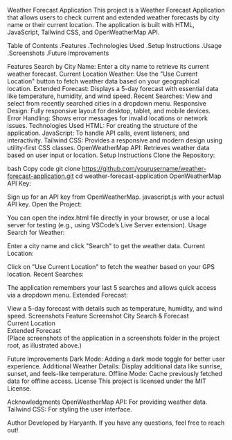 Weather Forecast Application
This project is a Weather Forecast Application that allows users to check current and extended weather forecasts by city name or their current location. The application is built with HTML, JavaScript, Tailwind CSS, and OpenWeatherMap API.

Table of Contents
.Features
.Technologies Used
.Setup Instructions
.Usage
.Screenshots
.Future Improvements

Features
Search by City Name: Enter a city name to retrieve its current weather forecast.
Current Location Weather: Use the "Use Current Location" button to fetch weather data based on your geographical location.
Extended Forecast: Displays a 5-day forecast with essential data like temperature, humidity, and wind speed.
Recent Searches: View and select from recently searched cities in a dropdown menu.
Responsive Design: Fully responsive layout for desktop, tablet, and mobile devices.
Error Handling: Shows error messages for invalid locations or network issues.
Technologies Used
HTML: For creating the structure of the application.
JavaScript: To handle API calls, event listeners, and interactivity.
Tailwind CSS: Provides a responsive and modern design using utility-first CSS classes.
OpenWeatherMap API: Retrieves weather data based on user input or location.
Setup Instructions
Clone the Repository:

bash
Copy code
git clone https://github.com/yourusername/weather-forecast-application.git
cd weather-forecast-application
OpenWeatherMap API Key:

Sign up for an API key from OpenWeatherMap.
javascript.js with your actual API key.
Open the Project:

You can open the index.html file directly in your browser, or use a local server for testing (e.g., using VSCode’s Live Server extension).
Usage
Search for Weather:

Enter a city name and click "Search" to get the weather data.
Current Location:

Click on "Use Current Location" to fetch the weather based on your GPS location.
Recent Searches:

The application remembers your last 5 searches and allows quick access via a dropdown menu.
Extended Forecast:

View a 5-day forecast with details such as temperature, humidity, and wind speed.
Screenshots
Feature	Screenshot
City Search & Forecast	
Current Location	
Extended Forecast	
(Place screenshots of the application in a screenshots folder in the project root, as illustrated above.)

Future Improvements
Dark Mode: Adding a dark mode toggle for better user experience.
Additional Weather Details: Display additional data like sunrise, sunset, and feels-like temperature.
Offline Mode: Cache previously fetched data for offline access.
License
This project is licensed under the MIT License.

Acknowledgments
OpenWeatherMap API: For providing weather data.
Tailwind CSS: For styling the user interface.


Author
Developed by Haryanth. If you have any questions, feel free to reach out!


